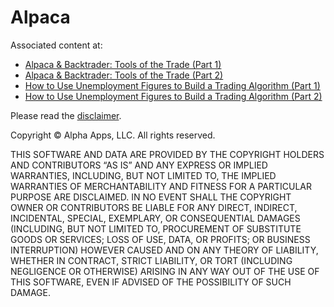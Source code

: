 # Alpaca

Associated content at:

- [Alpaca & Backtrader: Tools of the Trade (Part 1)](https://alpaca.markets/learn/backtrader-01/)
- [Alpaca & Backtrader: Tools of the Trade (Part 2)](https://alpaca.markets/learn/backtrader-02/)
- [How to Use Unemployment Figures to Build a Trading Algorithm (Part 1)](https://alpaca.markets/learn/unemployment-algo/)
- [How to Use Unemployment Figures to Build a Trading Algorithm (Part 2)](https://alpaca.markets/learn/unemployment-algo-2/)

Please read the [disclaimer](https://analyzingalpha.com/disclaimer).

Copyright © Alpha Apps, LLC. All rights reserved.

THIS SOFTWARE AND DATA ARE PROVIDED BY THE COPYRIGHT HOLDERS AND CONTRIBUTORS “AS IS” AND ANY EXPRESS OR IMPLIED WARRANTIES, INCLUDING, BUT NOT LIMITED TO, THE IMPLIED WARRANTIES OF MERCHANTABILITY AND FITNESS FOR A PARTICULAR PURPOSE ARE DISCLAIMED. IN NO EVENT SHALL THE COPYRIGHT OWNER OR CONTRIBUTORS BE LIABLE FOR ANY DIRECT, INDIRECT, INCIDENTAL, SPECIAL, EXEMPLARY, OR CONSEQUENTIAL DAMAGES (INCLUDING, BUT NOT LIMITED TO, PROCUREMENT OF SUBSTITUTE GOODS OR SERVICES; LOSS OF USE, DATA, OR PROFITS; OR BUSINESS INTERRUPTION) HOWEVER CAUSED AND ON ANY THEORY OF LIABILITY, WHETHER IN CONTRACT, STRICT LIABILITY, OR TORT (INCLUDING NEGLIGENCE OR OTHERWISE) ARISING IN ANY WAY OUT OF THE USE OF THIS SOFTWARE, EVEN IF ADVISED OF THE POSSIBILITY OF SUCH DAMAGE.
